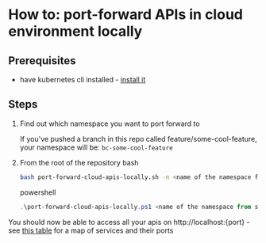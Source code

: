 # How to: port-forward APIs in cloud environment locally

## Prerequisites
- have kubernetes cli installed - [install it](local-k8s-setup.md)

## Steps

1) Find out which namespace you want to port forward to

   If you've pushed a branch in this repo called feature/some-cool-feature, your namespace will be: `bc-some-cool-feature`

2) From the root of the repository 
   bash
   ```sh
   bash port-forward-cloud-apis-locally.sh -n <name of the namespace from step 1>
   ```

   powershell
   ```powershell
   .\port-forward-cloud-apis-locally.ps1 <name of the namespace from step 1>
   ```

You should now be able to access all your apis on http://localhost:{port} - see [this table](../README.md#configuration-overview) for a map of services and their ports
